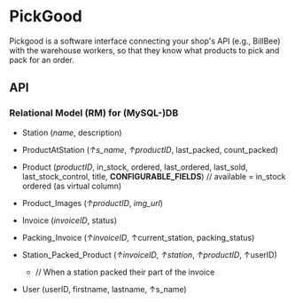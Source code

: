 # PickGood

Pickgood is a software interface connecting your shop's API (e.g., BillBee) with the warehouse workers, so that they know what products to pick and pack for an order.

## API

### Relational Model (RM) for (MySQL-)DB

- Station (_name_, description)
- ProductAtStation (_↑s_name_, _↑productID_, last_packed, count_packed)
- Product (_productID_, in_stock, ordered, last_ordered, last_sold, last_stock_control, title, __CONFIGURABLE_FIELDS__) // available = in_stock ordered (as virtual column)
- Product_Images (_↑productID_, _img_url_)

- Invoice (_invoiceID_, status)
- Packing_Invoice (_↑invoiceID_, ↑current_station, packing_status)
- Station_Packed_Product (_↑invoiceID_, _↑station_, _↑productID_, ↑userID)

  - // When a station packed their part of the invoice

- User (userID, firstname, lastname, ↑s_name)
